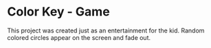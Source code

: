 # Color Key - Game

This project was created just as an entertainment for the kid. Random colored circles appear on the screen and fade out.
